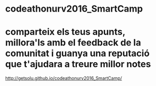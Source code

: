 # codeathonurv2016_SmartCamp

# comparteix els teus apunts, millora'ls amb el feedback de la comunitat i guanya una reputació que t'ajudara a treure millor notes

http://getsolu.github.io/codeathonurv2016_SmartCamp/
